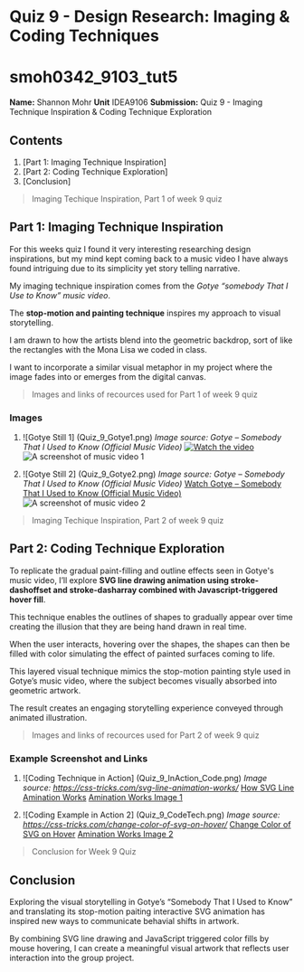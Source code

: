 # Quiz 9 - Design Research: Imaging & Coding Techniques
# smoh0342_9103_tut5

**Name:** Shannon Mohr 
**Unit** IDEA9106
**Submission:** Quiz 9 - Imaging Technique Inspiration & Coding Technique Exploration

## Contents
1. [Part 1: Imaging Technique Inspiration]
2. [Part 2: Coding Technique Exploration]
3. [Conclusion] 

> Imaging Techique Inspiration, Part 1 of week 9 quiz

## Part 1: Imaging Technique Inspiration 

For this weeks quiz I found it very interesting researching design inspirations, but my mind kept coming back to a music video I have always found intriguing due to its simplicity yet story telling narrative.

My imaging technique inspiration comes from the _Gotye “somebody That I Use to Know” music video_. 

The **stop-motion and painting technique** inspires my approach to visual storytelling. 

I am drawn to how the artists blend into the geometric backdrop, sort of like the rectangles with the Mona Lisa we coded in class. 

I want to incorporate a similar visual metaphor in my project where the image fades into or emerges from the digital canvas.

> Images and links of recources used for Part 1 of week 9 quiz

### Images 

1. ![Gotye Still 1] (Quiz_9_Gotye1.png)
*Image source: Gotye – Somebody That I Used to Know (Official Music Video)*
[![Watch the video](https://img.youtube.com/vi/8UVNT4wvIGY/hqdefault.jpg)](https://www.youtube.com/watch?v=8UVNT4wvIGY)
![A screenshot of music video 1](Quiz_9_Gotye1.png)


2. ![Gotye Still 2] (Quiz_9_Gotye2.png)
*Image source: Gotye – Somebody That I Used to Know (Official Music Video)*
[Watch Gotye – Somebody That I Used to Know (Official Music Video)](https://www.youtube.com/watch?v=8UVNT4wvIGY)
![A screenshot of music video 2](Quiz_9_Gotye2.png)

> Imaging Techique Inspiration, Part 2 of week 9 quiz

## Part 2: Coding Technique Exploration 

To replicate the gradual paint-filling and outline effects seen in Gotye's music video, I’ll explore **SVG line drawing animation using stroke-dashoffset and stroke-dasharray combined with Javascript-triggered hover fill**. 

This technique enables the outlines of shapes to gradually appear over time creating the illusion that they are being hand drawn in real time. 

When the user interacts, hovering over the shapes, the shapes can then be filled with color simulating the effect of painted surfaces coming to life. 

This layered visual technique mimics the stop-motion painting style used in Gotye’s music video, where the subject becomes visually absorbed into geometric artwork. 

The result creates an engaging storytelling experience conveyed through animated illustration. 

> Images and links of recources used for Part 2 of week 9 quiz

### Example Screenshot and Links 

1. ![Coding Technique in Action] (Quiz_9_InAction_Code.png)
*Image source: https://css-tricks.com/svg-line-animation-works/*
[How SVG Line Amination Works](https://css-tricks.com/svg-line-animation-works/)
[Amination Works Image 1](Quiz_9_InAction_Code.png)

2. ![Coding Example in Action 2] (Quiz_9_CodeTech.png)
*Image source: https://css-tricks.com/change-color-of-svg-on-hover/*
[Change Color of SVG on Hover](https://css-tricks.com/change-color-of-svg-on-hover/)
[Amination Works Image 2](Quiz_9_CodeTech.png)

> Conclusion for Week 9 Quiz

## Conclusion

Exploring the visual storytelling in Gotye’s “Somebody That I Used to Know” and translating its stop-motion paiting interactive SVG animation has inspired new ways to communicate behavial shifts in artwork. 

By combining SVG line drawing and JavaScript triggered color fills by mouse hovering, I can create a meaningful visual artwork that reflects user interaction into the group project. 
